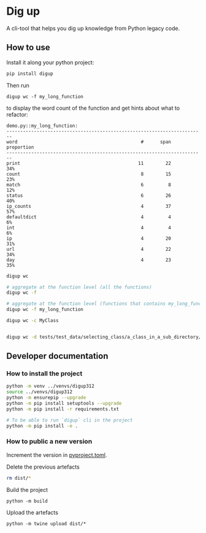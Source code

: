 # Dig up 

A cli-tool that helps you dig up knowledge from Python legacy code.

## How to use

Install it along your python project:
```bash
pip install digup
```

Then run
```
digup wc -f my_long_function
```
to display the word count of the function and get hints about what to refactor:
```
demo.py::my_long_function: 
------------------------------------------------------------------------
word                                             #      span  proportion
------------------------------------------------------------------------
print                                           11        22         34%
count                                            8        15         23%
match                                            6         8         12%
status                                           6        26         40%
ip_counts                                        4        37         57%
defaultdict                                      4         4          6%
int                                              4         4          6%
ip                                               4        20         31%
url                                              4        22         34%
day                                              4        23         35%
```

```bash
digup wc

# aggregate at the function level (all the functions)
digup wc -f

# aggregate at the function level (functions that contains my_long_function)
digup wc -f my_long_function

digup wc -c MyClass


digup wc -d tests/test_data/selecting_class/a_class_in_a_sub_directory/

```
## Developer documentation

### How to install the project

```bash
python -m venv ../venvs/digup312
source ../venvs/digup312
python -m ensurepip --upgrade
python -m pip install setuptools --upgrade
python -m pip install -r requirements.txt

# To be able to run `digup` cli in the project
python -m pip install -e .
```


### How to public a new version

Increment the version in [pyproject.toml](pyproject.toml).

Delete the previous artefacts
```bash
rm dist/*
```

Build the project
```
python -m build
```

Upload the artefacts
```
python -m twine upload dist/*
```